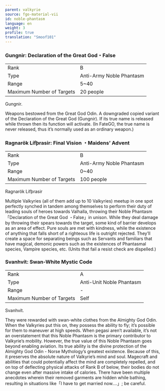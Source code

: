 ```yaml
---
parent: valkyrie
source: fgo-material-vii
id: noble-phantasm
language: en
weight: 3
profile: true
translation: "Smoof101"
---
```


### Gungnir: Declaration of the Great God・False

<table>
  <tr><td>Rank</td><td>B</td></tr>
  <tr><td>Type</td><td>Anti-Army Noble Phantasm</td></tr>
  <tr><td>Range</td><td>5~40</td></tr>
  <tr><td>Maximum Number of Targets</td><td>20 people</td></tr>
</table>

Gungnir.

Weapons bestowed from the Great God Odin. A downgraded copied variant of the Declaration of the Great God (Gungnir). If its true name is released while thrown then its function will activate. (In FateGO, the true name is never released, thus it’s normally used as an ordinary weapon.)

### Ragnarök Lífþrasir: Final Vision ・Maidens’ Advent

<table>
  <tr><td>Rank</td><td>B</td></tr>
  <tr><td>Type</td><td>Anti-Army Noble Phantasm</td></tr>
  <tr><td>Range</td><td>0~40</td></tr>
  <tr><td>Maximum Number of Targets</td><td>100 people</td></tr>
</table>

Ragnarök Lífþrasir

Multiple Valkyries (all of them add up to 10 Valkyries) meetup in one spot perfectly synched in tandem among themselves to perform their duty of leading souls of heroes towards Valhalla, throwing their Noble Phantasm 「Declaration of the Great God ・False」in unison. While they deal damage by throwing their spears towards the target, some kind of barrier develops as an area of effect. Pure souls are met with kindness, while the existence of anything that falls short of a righteous life is outright rejected. They’ll create a space for separating beings such as Servants and familiars that have magical, demonic powers such as the existences of Phantasmal species, Vampire species, etc. (Units that fail a resist check are dispelled.)

### Svanhvít: Swan-White Mystic Code

<table>
  <tr><td>Rank</td><td>A</td></tr>
  <tr><td>Type</td><td>Anti-Unit Noble Phantasm</td></tr>
  <tr><td>Range</td><td>-</td></tr>
  <tr><td>Maximum Number of Targets</td><td>Self</td></tr>
</table>

Svanhvít.

They were rewarded with swan-white clothes from the Almighty God Odin. When the Valkyries put this on, they possess the ability to fly; it’s possible for them to maneuver at high speeds. When pegasi aren’t available, it’s not an overstatement that this Noble Phantasm is the primary contributor to Valkyrie’s mobility. However, the true value of this Noble Phantasm goes beyond enabling aviation. Its true ability is the divine protection of the Almighty God Odin - Norse Mythology’s greatest existence. Because of this, it preserves the absolute nature of Valkyrie’s mind and soul. Magecraft and abilities that could potentially affect the mind are completely repelled, and on top of deflecting physical attacks of Rank B of below, their bodies do not change even after massive intake of calories. There have been multiple anecdotes wherein their removed garments are hidden while bathing, resulting in situations like「I have to get married now….」; be careful.

